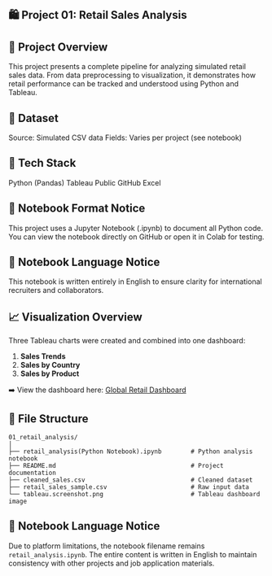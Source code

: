 ## 🛍️ Project 01: Retail Sales Analysis

## 📌 Project Overview
This project presents a complete pipeline for analyzing simulated retail sales data. 
From data preprocessing to visualization, it demonstrates how retail performance can be tracked and understood using Python and Tableau.

## 🧮 Dataset
Source: Simulated CSV data
Fields: Varies per project (see notebook)

## 🧰 Tech Stack
Python (Pandas)
Tableau Public
GitHub
Excel

## 📓 Notebook Format Notice
This project uses a Jupyter Notebook (.ipynb) to document all Python code. You can view the notebook directly on GitHub or open it in Colab for testing.

## 📘 Notebook Language Notice
This notebook is written entirely in English to ensure clarity for international recruiters and collaborators.

## 📈 Visualization Overview
Three Tableau charts were created and combined into one dashboard:
1. **Sales Trends**  
2. **Sales by Country**  
3. **Sales by Product**  

➡️ View the dashboard here: [Global Retail Dashboard](https://public.tableau.com/app/profile/zheng.lyu6601/viz/GlobalRetailAnalysis_17487317429280/GlobalRetailAnalysis)

## 📁 File Structure
```
01_retail_analysis/
│
├── retail_analysis(Python Notebook).ipynb        # Python analysis notebook
├── README.md                                     # Project documentation
├── cleaned_sales.csv                             # Cleaned dataset
├── retail_sales_sample.csv                       # Raw input data
└── tableau.screenshot.png                        # Tableau dashboard image
```
## 💬 Notebook Language Notice
Due to platform limitations, the notebook filename remains `retail_analysis.ipynb`. 
The entire content is written in English to maintain consistency with other projects and job application materials.
